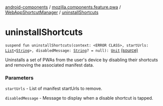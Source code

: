 [android-components](../../index.md) / [mozilla.components.feature.pwa](../index.md) / [WebAppShortcutManager](index.md) / [uninstallShortcuts](./uninstall-shortcuts.md)

# uninstallShortcuts

`suspend fun uninstallShortcuts(context: <ERROR CLASS>, startUrls: `[`List`](https://kotlinlang.org/api/latest/jvm/stdlib/kotlin.collections/-list/index.html)`<`[`String`](https://kotlinlang.org/api/latest/jvm/stdlib/kotlin/-string/index.html)`>, disabledMessage: `[`String`](https://kotlinlang.org/api/latest/jvm/stdlib/kotlin/-string/index.html)`? = null): `[`Unit`](https://kotlinlang.org/api/latest/jvm/stdlib/kotlin/-unit/index.html) [(source)](https://github.com/mozilla-mobile/android-components/blob/master/components/feature/pwa/src/main/java/mozilla/components/feature/pwa/WebAppShortcutManager.kt#L183)

Uninstalls a set of PWAs from the user's device by disabling their
shortcuts and removing the associated manifest data.

### Parameters

`startUrls` - List of manifest startUrls to remove.

`disabledMessage` - Message to display when a disable shortcut is tapped.